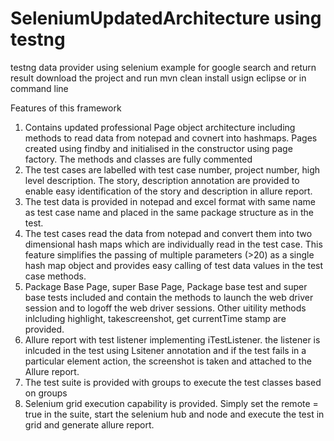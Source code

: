 # SeleniumUpdatedArchitecture using testng 
testng data provider using selenium example for google search and return result 
download the project and run 
mvn clean install usign eclipse or in command line 

Features of this framework 
1. Contains updated professional Page object architecture including methods to read data from notepad and covnert into hashmaps.
Pages created using findby and initialised in the constructor using page factory. The methods and classes are fully commented
2. The test cases are labelled with test case number, project number, high level description. The story, description annotation are provided to enable easy identification of the story and description in allure report. 
3. The test data is provided in notepad and excel format with same name as test case name and placed in the same package structure as in the test. 
4. The test cases read the data from notepad and convert them into two dimensional hash maps which are individually read in the test case. This feature simplifies the passing of multiple parameters (>20) as a single hash map object and provides easy calling of test data values in the test case methods.
5. Package Base Page, super Base Page, Package base test and super base tests included and contain the methods to launch the web driver session and to logoff the web driver sessions. Other uitility methods inlcluding highlight, takescreenshot, get currentTime stamp are provided.
6. Allure report with test listener implementing iTestListener. the listener is inlcuded in the test using Lsitener annotation and if the test fails in a particular element action, the screenshot is taken and attached to the Allure report.
7. The test suite is provided with groups to execute the test classes based on groups
8. Selenium grid execution capability is provided. Simply set the remote = true in the suite, start the selenium hub and node and execute the test in grid and generate allure report. 

